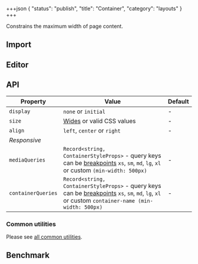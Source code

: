 +++json
{
  "status": "publish",
  "title": "Container",
  "category": "layouts"
}
+++

Constrains the maximum width of page content.

## Import

<app-component-import componentName="container"></app-component-import>

## Editor

<content-ui-post-container block="editor"></content-ui-post-container>

## API

| Property           | Value                                                                                                                                                                             | Default |
| ------------------ | --------------------------------------------------------------------------------------------------------------------------------------------------------------------------------- | ------- |
| `display`          | `none` or `initial`                                                                                                                                                               | -       |
| `size`             | [Wides](/ui/design-tokens#wides) or valid CSS values                                                                                                                              | -       |
| `align`            | `left`, `center` or `right`                                                                                                                                                       | -       |
| _Responsive_       |
| `mediaQueries`     | `Record<string, ContainerStyleProps>` - query keys can be [breakpoints](/ui/design-tokens#breakpoints) `xs`, `sm`, `md`, `lg`, `xl` or custom `(min-width: 500px)`                | -       |
| `containerQueries` | `Record<string, ContainerStyleProps>` - query keys can be [breakpoints](/ui/design-tokens#breakpoints) `xs`, `sm`, `md`, `lg`, `xl` or custom `container-name (min-width: 500px)` | -       |

### Common utilities

Please see [all common utilities](/ui/box#common-utilities).

## Benchmark

<app-component-benchmark reportId="ui-container"></app-component-benchmark>

